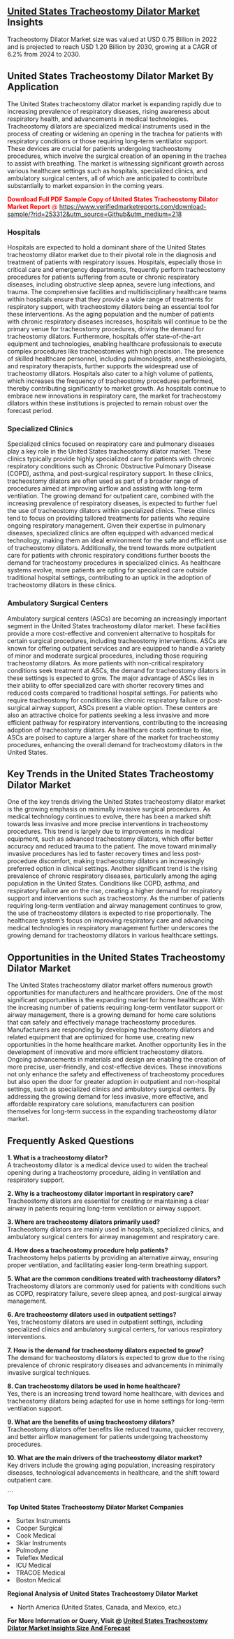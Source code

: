 <h2><a href="https://www.verifiedmarketreports.com/download-sample/?rid=253312&amp;utm_source=Github&amp;utm_medium=218" target="_blank">United States Tracheostomy Dilator Market</a> Insights</h2><p>Tracheostomy Dilator Market size was valued at USD 0.75 Billion in 2022 and is projected to reach USD 1.20 Billion by 2030, growing at a CAGR of 6.2% from 2024 to 2030.</p><p> <h2>United States Tracheostomy Dilator Market By Application</h2> <p>The United States tracheostomy dilator market is expanding rapidly due to increasing prevalence of respiratory diseases, rising awareness about respiratory health, and advancements in medical technologies. Tracheostomy dilators are specialized medical instruments used in the process of creating or widening an opening in the trachea for patients with respiratory conditions or those requiring long-term ventilator support. These devices are crucial for patients undergoing tracheostomy procedures, which involve the surgical creation of an opening in the trachea to assist with breathing. The market is witnessing significant growth across various healthcare settings such as hospitals, specialized clinics, and ambulatory surgical centers, all of which are anticipated to contribute substantially to market expansion in the coming years. <p><span class=""><span style="color: #ff0000;"><strong>Download Full PDF Sample Copy of United States Tracheostomy Dilator Market Report</strong> @ </span><a href="https://www.verifiedmarketreports.com/download-sample/?rid=253312&amp;utm_source=Github&amp;utm_medium=218" target="_blank">https://www.verifiedmarketreports.com/download-sample/?rid=253312&amp;utm_source=Github&amp;utm_medium=218</a></span></p> <h3>Hospitals</h3> <p>Hospitals are expected to hold a dominant share of the United States tracheostomy dilator market due to their pivotal role in the diagnosis and treatment of patients with respiratory issues. Hospitals, especially those in critical care and emergency departments, frequently perform tracheostomy procedures for patients suffering from acute or chronic respiratory diseases, including obstructive sleep apnea, severe lung infections, and trauma. The comprehensive facilities and multidisciplinary healthcare teams within hospitals ensure that they provide a wide range of treatments for respiratory support, with tracheostomy dilators being an essential tool for these interventions. As the aging population and the number of patients with chronic respiratory diseases increases, hospitals will continue to be the primary venue for tracheostomy procedures, driving the demand for tracheostomy dilators. Furthermore, hospitals offer state-of-the-art equipment and technologies, enabling healthcare professionals to execute complex procedures like tracheostomies with high precision. The presence of skilled healthcare personnel, including pulmonologists, anesthesiologists, and respiratory therapists, further supports the widespread use of tracheostomy dilators. Hospitals also cater to a high volume of patients, which increases the frequency of tracheostomy procedures performed, thereby contributing significantly to market growth. As hospitals continue to embrace new innovations in respiratory care, the market for tracheostomy dilators within these institutions is projected to remain robust over the forecast period.</p> <h3>Specialized Clinics</h3> <p>Specialized clinics focused on respiratory care and pulmonary diseases play a key role in the United States tracheostomy dilator market. These clinics typically provide highly specialized care for patients with chronic respiratory conditions such as Chronic Obstructive Pulmonary Disease (COPD), asthma, and post-surgical respiratory support. In these clinics, tracheostomy dilators are often used as part of a broader range of procedures aimed at improving airflow and assisting with long-term ventilation. The growing demand for outpatient care, combined with the increasing prevalence of respiratory diseases, is expected to further fuel the use of tracheostomy dilators within specialized clinics. These clinics tend to focus on providing tailored treatments for patients who require ongoing respiratory management. Given their expertise in pulmonary diseases, specialized clinics are often equipped with advanced medical technology, making them an ideal environment for the safe and efficient use of tracheostomy dilators. Additionally, the trend towards more outpatient care for patients with chronic respiratory conditions further boosts the demand for tracheostomy procedures in specialized clinics. As healthcare systems evolve, more patients are opting for specialized care outside traditional hospital settings, contributing to an uptick in the adoption of tracheostomy dilators in these clinics.</p> <h3>Ambulatory Surgical Centers</h3> <p>Ambulatory surgical centers (ASCs) are becoming an increasingly important segment in the United States tracheostomy dilator market. These facilities provide a more cost-effective and convenient alternative to hospitals for certain surgical procedures, including tracheostomy interventions. ASCs are known for offering outpatient services and are equipped to handle a variety of minor and moderate surgical procedures, including those requiring tracheostomy dilators. As more patients with non-critical respiratory conditions seek treatment at ASCs, the demand for tracheostomy dilators in these settings is expected to grow. The major advantage of ASCs lies in their ability to offer specialized care with shorter recovery times and reduced costs compared to traditional hospital settings. For patients who require tracheostomy for conditions like chronic respiratory failure or post-surgical airway support, ASCs present a viable option. These centers are also an attractive choice for patients seeking a less invasive and more efficient pathway for respiratory interventions, contributing to the increasing adoption of tracheostomy dilators. As healthcare costs continue to rise, ASCs are poised to capture a larger share of the market for tracheostomy procedures, enhancing the overall demand for tracheostomy dilators in the United States.</p> <h2>Key Trends in the United States Tracheostomy Dilator Market</h2> <p>One of the key trends driving the United States tracheostomy dilator market is the growing emphasis on minimally invasive surgical procedures. As medical technology continues to evolve, there has been a marked shift towards less invasive and more precise interventions in tracheostomy procedures. This trend is largely due to improvements in medical equipment, such as advanced tracheostomy dilators, which offer better accuracy and reduced trauma to the patient. The move toward minimally invasive procedures has led to faster recovery times and less post-procedure discomfort, making tracheostomy dilators an increasingly preferred option in clinical settings. Another significant trend is the rising prevalence of chronic respiratory diseases, particularly among the aging population in the United States. Conditions like COPD, asthma, and respiratory failure are on the rise, creating a higher demand for respiratory support and interventions such as tracheostomy. As the number of patients requiring long-term ventilation and airway management continues to grow, the use of tracheostomy dilators is expected to rise proportionally. The healthcare system’s focus on improving respiratory care and advancing medical technologies in respiratory management further underscores the growing demand for tracheostomy dilators in various healthcare settings.</p> <h2>Opportunities in the United States Tracheostomy Dilator Market</h2> <p>The United States tracheostomy dilator market offers numerous growth opportunities for manufacturers and healthcare providers. One of the most significant opportunities is the expanding market for home healthcare. With the increasing number of patients requiring long-term ventilator support or airway management, there is a growing demand for home care solutions that can safely and effectively manage tracheostomy procedures. Manufacturers are responding by developing tracheostomy dilators and related equipment that are optimized for home use, creating new opportunities in the home healthcare market. Another opportunity lies in the development of innovative and more efficient tracheostomy dilators. Ongoing advancements in materials and design are enabling the creation of more precise, user-friendly, and cost-effective devices. These innovations not only enhance the safety and effectiveness of tracheostomy procedures but also open the door for greater adoption in outpatient and non-hospital settings, such as specialized clinics and ambulatory surgical centers. By addressing the growing demand for less invasive, more effective, and affordable respiratory care solutions, manufacturers can position themselves for long-term success in the expanding tracheostomy dilator market.</p> <h2>Frequently Asked Questions</h2> <p><b>1. What is a tracheostomy dilator?</b><br> A tracheostomy dilator is a medical device used to widen the tracheal opening during a tracheostomy procedure, aiding in ventilation and respiratory support.</p> <p><b>2. Why is a tracheostomy dilator important in respiratory care?</b><br> Tracheostomy dilators are essential for creating or maintaining a clear airway in patients requiring long-term ventilation or airway support.</p> <p><b>3. Where are tracheostomy dilators primarily used?</b><br> Tracheostomy dilators are mainly used in hospitals, specialized clinics, and ambulatory surgical centers for airway management and respiratory care.</p> <p><b>4. How does a tracheostomy procedure help patients?</b><br> Tracheostomy helps patients by providing an alternative airway, ensuring proper ventilation, and facilitating easier long-term breathing support.</p> <p><b>5. What are the common conditions treated with tracheostomy dilators?</b><br> Tracheostomy dilators are commonly used for patients with conditions such as COPD, respiratory failure, severe sleep apnea, and post-surgical airway management.</p> <p><b>6. Are tracheostomy dilators used in outpatient settings?</b><br> Yes, tracheostomy dilators are used in outpatient settings, including specialized clinics and ambulatory surgical centers, for various respiratory interventions.</p> <p><b>7. How is the demand for tracheostomy dilators expected to grow?</b><br> The demand for tracheostomy dilators is expected to grow due to the rising prevalence of chronic respiratory diseases and advancements in minimally invasive surgical techniques.</p> <p><b>8. Can tracheostomy dilators be used in home healthcare?</b><br> Yes, there is an increasing trend toward home healthcare, with devices and tracheostomy dilators being adapted for use in home settings for long-term ventilation support.</p> <p><b>9. What are the benefits of using tracheostomy dilators?</b><br> Tracheostomy dilators offer benefits like reduced trauma, quicker recovery, and better airflow management for patients undergoing tracheostomy procedures.</p> <p><b>10. What are the main drivers of the tracheostomy dilator market?</b><br> Key drivers include the growing aging population, increasing respiratory diseases, technological advancements in healthcare, and the shift toward outpatient care.</p> ```</p><p><strong>Top United States Tracheostomy Dilator Market Companies</strong></p><div data-test-id=""><p><li>Surtex Instruments</li><li> Cooper Surgical</li><li> Cook Medical</li><li> Sklar Instruments</li><li> Pulmodyne</li><li> Teleflex Medical</li><li> ICU Medical</li><li> TRACOE Medical</li><li> Boston Medical</li></p><div><strong>Regional Analysis of&nbsp;United States Tracheostomy Dilator Market</strong></div><ul><li dir="ltr"><p dir="ltr">North America&nbsp;(United States, Canada, and Mexico, etc.)</p></li></ul><p><strong>For More Information or Query, Visit @&nbsp;</strong><strong><a href="https://www.verifiedmarketreports.com/product/tracheostomy-dilator-market/?utm_source=Github&amp;utm_medium=218" target="_blank">United States Tracheostomy Dilator Market Insights Size And Forecast</a></strong></p></div>
